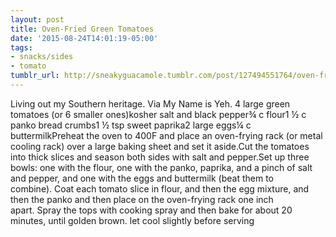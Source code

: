 ```yaml
---
layout: post
title: Oven-Fried Green Tomatoes
date: '2015-08-24T14:01:19-05:00'
tags:
- snacks/sides
- tomato
tumblr_url: http://sneakyguacamole.tumblr.com/post/127494551764/oven-fried-green-tomatoes
---
```

Living out my Southern heritage. Via My Name is Yeh. 4 large green tomatoes (or 6 smaller ones)kosher salt and black pepper¾ c flour1 ½ c panko bread crumbs1 ½ tsp sweet paprika2 large eggs¼ c buttermilkPreheat the oven to 400F and place an oven-frying rack (or metal cooling rack) over a large baking sheet and set it aside.Cut the tomatoes into thick slices and season both sides with salt and pepper.Set up three bowls: one with the flour, one with the panko, paprika, and a pinch of salt and pepper, and one with the eggs and buttermilk (beat them to combine). Coat each tomato slice in flour, and then the egg mixture, and then the panko and then place on the oven-frying rack one inch apart. Spray the tops with cooking spray and then bake for about 20 minutes, until golden brown. let cool slightly before serving
